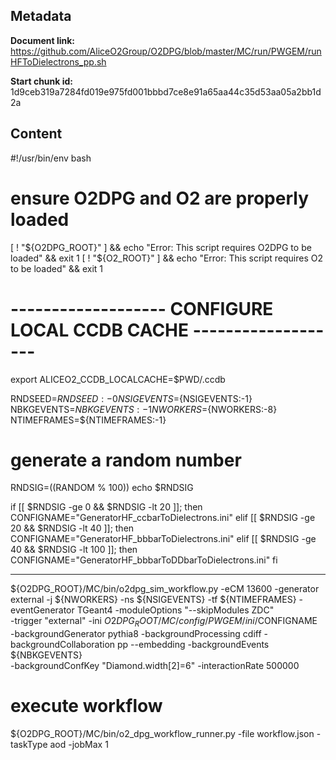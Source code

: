 ## Metadata

**Document link:** https://github.com/AliceO2Group/O2DPG/blob/master/MC/run/PWGEM/runHFToDielectrons_pp.sh

**Start chunk id:** 1d9ceb319a7284fd019e975fd001bbbd7ce8e91a65aa44c35d53aa05a2bb1d2a

## Content

#!/usr/bin/env bash

# ensure O2DPG and O2 are properly loaded
[ ! "${O2DPG_ROOT}" ] && echo "Error: This script requires O2DPG to be loaded" && exit 1
[ ! "${O2_ROOT}" ] && echo "Error: This script requires O2 to be loaded" && exit 1

# ------------------- CONFIGURE LOCAL CCDB CACHE -------------------
export ALICEO2_CCDB_LOCALCACHE=$PWD/.ccdb

RNDSEED=${RNDSEED:-0}
NSIGEVENTS=${NSIGEVENTS:-1}
NBKGEVENTS=${NBKGEVENTS:-1}
NWORKERS=${NWORKERS:-8}
NTIMEFRAMES=${NTIMEFRAMES:-1}

# generate a random number
RNDSIG=$(($RANDOM % 100))
echo $RNDSIG

if [[ $RNDSIG -ge 0 && $RNDSIG -lt 20 ]];
then
        CONFIGNAME="GeneratorHF_ccbarToDielectrons.ini"
elif [[ $RNDSIG -ge 20 && $RNDSIG -lt 40 ]];
then
        CONFIGNAME="GeneratorHF_bbbarToDielectrons.ini"
elif [[ $RNDSIG -ge 40 && $RNDSIG -lt 100 ]];
then
        CONFIGNAME="GeneratorHF_bbbarToDDbarToDielectrons.ini"
fi

---

${O2DPG_ROOT}/MC/bin/o2dpg_sim_workflow.py -eCM 13600 -generator external -j ${NWORKERS} -ns ${NSIGEVENTS} -tf ${NTIMEFRAMES} -eventGenerator TGeant4 -moduleOptions "--skipModules ZDC" \
     -trigger "external" -ini $O2DPG_ROOT/MC/config/PWGEM/ini/$CONFIGNAME  \
    -backgroundGenerator pythia8 -backgroundProcessing cdiff -backgroundCollaboration pp --embedding -backgroundEvents ${NBKGEVENTS} \
    -backgroundConfKey "Diamond.width[2]=6" -interactionRate 500000 

# execute workflow
${O2DPG_ROOT}/MC/bin/o2_dpg_workflow_runner.py -file workflow.json -taskType aod  -jobMax 1